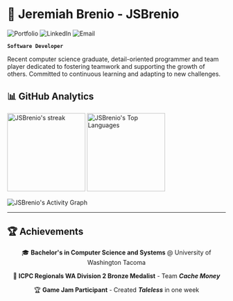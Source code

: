 <p align="left">
  <h1> 👋 Jeremiah Brenio - JSBrenio </h1>
  <a href="https://jsbrenio.com/" target="_blank" style="text-decoration: none;">
    <img src="https://img.shields.io/badge/Portfolio-jsbrenio.com-00d4ff?style=for-the-badge&logoColor=white" alt="Portfolio"/>
  </a>
  <a href="https://linkedin.com/in/jeremiah-brenio/" target="_blank" style="text-decoration: none;">
    <img src="https://img.shields.io/badge/LinkedIn-Connect-0077B5?style=for-the-badge&logo=linkedin&logoColor=white" alt="LinkedIn"/>
  </a>
  <a href="mailto:contact@jsbrenio.com" target="_blank" style="text-decoration: none;">
    <img src="https://img.shields.io/badge/Email-Contact_Me-EA4335?style=for-the-badge&logo=gmail&logoColor=white" alt="Email"/>
  </a>
</p>

**`Software Developer`**

Recent computer science graduate, detail-oriented programmer and team player dedicated to fostering teamwork and supporting the growth of others. Committed to continuous learning and adapting to new challenges.


## 📊 GitHub Analytics

  <p>
    <img height="180em" src="https://github-readme-streak-stats-eight.vercel.app/?user=JSBrenio&theme=highcontrast&hide_border=true&short_numbers=true&background=0D1117&stroke=FFFF00&ring=FFFF00&fire=00FFFF&currStreakLabel=FFFF00" alt="JSBrenio's streak"/>
    <img height="180em" src="https://github-readme-stats.vercel.app/api/top-langs/?username=JSBrenio&layout=compact&hide_border=true&theme=dark&bg_color=0D1117&title_color=FFFF00&text_color=00FFFF&icon_color=FFFF00" alt="JSBrenio's Top Languages"/>
  </p>

<img height="" src="https://github-readme-activity-graph.vercel.app/graph/?username=JSBrenio&bg_color=0D1117&color=FFFF00&line=00FFFF&point=FFFF00&hide_border=true" alt="JSBrenio's Activity Graph"/>

---

## 🏆 Achievements

<div align="center">

🎓 **Bachelor's in Computer Science and Systems** @ University of Washington Tacoma

🥉 **ICPC Regionals WA Division 2 Bronze Medalist** - Team ***Cache Money***

🏆 **Game Jam Participant** - Created ***Taleless*** in one week  

</div>


